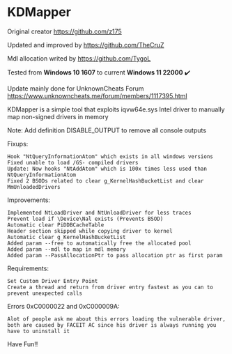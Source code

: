 # KDMapper

Original creator https://github.com/z175

Updated and improved by https://github.com/TheCruZ

Mdl allocation writed by https://github.com/TygoL

Tested from **Windows 10 1607** to current **Windows 11 22000** :heavy_check_mark:

Update mainly done for UnknownCheats Forum https://www.unknowncheats.me/forum/members/1117395.html

KDMapper is a simple tool that exploits iqvw64e.sys Intel driver to manually map non-signed drivers in memory

Note: Add definition DISABLE_OUTPUT to remove all console outputs

Fixups:

    Hook "NtQueryInformationAtom" which exists in all windows versions
    Fixed unable to load /GS- compiled drivers
	Update: Now hooks "NtAddAtom" which is 100x times less used than NtQueryInformationAtom
	Fixed 2 BSODs related to clear g_KernelHashBucketList and clear MmUnloadedDrivers

Improvements:

	Implemented NtLoadDriver and NtUnloadDriver for less traces
	Prevent load if \Device\Nal exists (Prevents BSOD)
	Automatic clear PiDDBCacheTable
	Header section skipped while copying driver to kernel
	Automatic clear g_KernelHashBucketList
	Added param --free to automatically free the allocated pool
	Added param --mdl to map in mdl memory
	Added param --PassAllocationPtr to pass allocation ptr as first param
	
Requirements:

    Set Custom Driver Entry Point
    Create a thread and return from driver entry fastest as you can to prevent unexpected calls

Errors 0xC0000022 and 0xC000009A:

    Alot of people ask me about this errors loading the vulnerable driver, both are caused by FACEIT AC since his driver is always running you have to uninstall it

Have Fun!!
